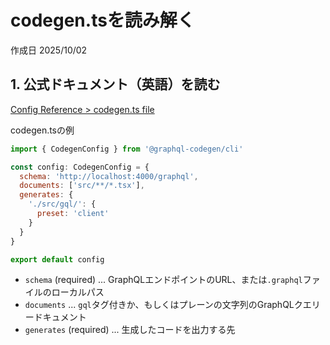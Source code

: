 # codegen.tsを読み解く

作成日 2025/10/02

## 1. 公式ドキュメント（英語）を読む

[Config Reference > codegen.ts file](https://the-guild.dev/graphql/codegen/docs/config-reference/codegen-config)

codegen.tsの例

```javascript
import { CodegenConfig } from '@graphql-codegen/cli'

const config: CodegenConfig = {
  schema: 'http://localhost:4000/graphql',
  documents: ['src/**/*.tsx'],
  generates: {
    './src/gql/': {
      preset: 'client'
    }
  }
}

export default config
```

- `schema` (required) ... GraphQLエンドポイントのURL、または`.graphql`ファイルのローカルパス
- `documents` ... `gql`タグ付きか、もしくはプレーンの文字列のGraphQLクエリードキュメント
- `generates` (required) ... 生成したコードを出力する先
